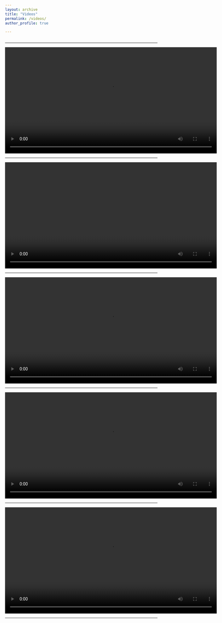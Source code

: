 ```yaml
---
layout: archive
title: "Videos"
permalink: /videos/
author_profile: true

---
```


<img dynsrc="../videos/video7.avi" width="700px" controls></video>

---

<video src="../videos/video6.mp4" width="700px" controls></video>

---

<video dynsrc="../videos/video5.avi" width="700px" controls></video>

---

<video src="../videos/video3.mp4" width="700px" controls></video>

---

<video src="../videos/video2.mp4" width="700px" controls></video>

---

<video src="../videos/video1.mp4" width="700px" controls></video>

---


